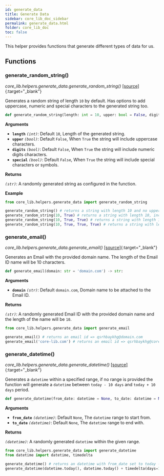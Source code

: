 ```yaml
---
id: generate_data
title: Generate Data
sidebar: core_lib_doc_sidebar
permalink: generate_data.html
folder: core_lib_doc
toc: false
---
```


This helper provides functions that generate different types of data for us.

## Functions

### generate_random_string()

*core_lib.helpers.generate_data.generate_random_string()* [[source]](https://github.com/shay-te/core-lib/blob/master/core_lib/helpers/generate_data.py#L6){:target="_blank"}

Generates a random string of length `10` by default. Has options to add uppercase, numeric and special characters to the generated string too.

```python
def generate_random_string(length: int = 10, upper: bool = False, digits: bool = False, special: bool = False) -> str:
```

**Arguments**

- **`length`** *`(int)`*: Default `10`, Length of the generated string.
- **`upper`** *`(bool)`*: Default `False`, When `True` the string will include uppercase characters.
- **`digits`** *`(bool)`*: Default `False`, When `True` the string will include numeric digits characters.
- **`special`** *`(bool)`*: Default `False`, When `True` the string will include special characters or symbols.

**Returns**

*`(str)`*: A randomly generated string as configured in the function.

**Example**

```python
from core_lib.helpers.generate_data import generate_random_string

generate_random_string() # returns a string with length 10 and no uppercase, no digits and no special characters.
generate_random_string(10, True) # returns a string with length 10, includes uppercase and no digits and no special characters.
generate_random_string(10, True, True) # returns a string with length 10, includes uppercase and digits and no special characters.
generate_random_string(10, True, True, True) # returns a string with length 10, includes uppercase, digits and special characters.
```

### generate_email()

*core_lib.helpers.generate_data.generate_email()* [[source]](https://github.com/shay-te/core-lib/blob/master/core_lib/helpers/generate_data.py#L17){:target="_blank"}

Generates an Email with the provided domain name. The length of the Email ID name will be 10 characters.

```python
def generate_email(domain: str = 'domain.com') -> str:
```


**Arguments**

- **`domain`** *`(str)`*: Default `domain.com`, Domain name to be attached to the Email ID.

**Returns**

*`(str)`*: A randomly generated Email ID with the provided domain name and the length of the name will be `10`.

```python
from core_lib.helpers.generate_data import generate_email

generate_email() # returns an email id => qsrhbaykhg@domain.com
generate_email('core-lib.com') # returns an email id => qsrhbaykhg@core-lib.com
```

### generate_datetime()

*core_lib.helpers.generate_data.generate_datetime()* [[source]](https://github.com/shay-te/core-lib/blob/master/core_lib/helpers/generate_data.py#L21){:target="_blank"}

Generates a `datetime` within a specified range, if no range is provided the function will generate a `datetime` between `today - 10 days` and `today + 10 days` period.

```python
def generate_datetime(from_date: datetime = None, to_date: datetime = None) -> datetime:
```

**Arguments**

- **`from_date`** *`(datetime)`*: Default `None`, The `datetime` range to start from.
- **`to_date`** *`(datetime)`*: Default `None`, The `datetime` range to end with.

**Returns**

*`(datetime)`*: A randomly generated `datetime` within the given range.

```python
from core_lib.helpers.generate_data import generate_datetime
from datetime import datetime, timedelta

generate_datetime() # returns an datetime with from_date set to today - 10 days and to_date set to today + 10 days.
generate_datetime(datetime.today(), datetime.today() + timedelta(days=10)) # returns an email id => qsrhbaykhg@core-lib.com
```
